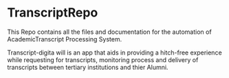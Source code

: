# TranscriptRepo
This Repo contains all the files and documentation for the automation of AcademicTranscript Processing System.

Transcript-digita will is an app that aids in providing a hitch-free experience while requesting for transcripts, monitoring process and delivery of transcripts between tertiary institutions and thier Alumni.

